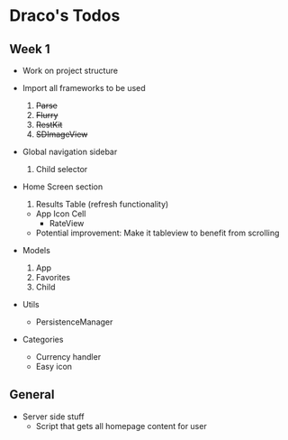 Draco's Todos
==============

## Week 1
- Work on project structure
- Import all frameworks to be used
  1. <s>Parse</s>
  2. <s>Flurry</s>
  3. <s>RestKit</s>
  4. <s>SDImageView</s>

- Global navigation sidebar
  1. Child selector
  
- Home Screen section
  1. Results Table (refresh functionality) 
    - App Icon Cell
      - RateView
    - Potential improvement: Make it tableview to benefit from scrolling

- Models
  1. App
  2. Favorites
  3. Child

- Utils
  - PersistenceManager
  
- Categories
  - Currency handler
  - Easy icon
  
## General
- Server side stuff
  - Script that gets all homepage content for user